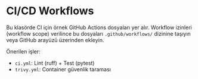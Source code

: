 # CI/CD Workflows

Bu klasörde CI için örnek GitHub Actions dosyaları yer alır. Workflow izinleri (workflow scope) verilince bu dosyaları `.github/workflows/` dizinine taşıyın veya GitHub arayüzü üzerinden ekleyin.

Önerilen işler:
- `ci.yml`: Lint (ruff) + Test (pytest)
- `trivy.yml`: Container güvenlik taraması

